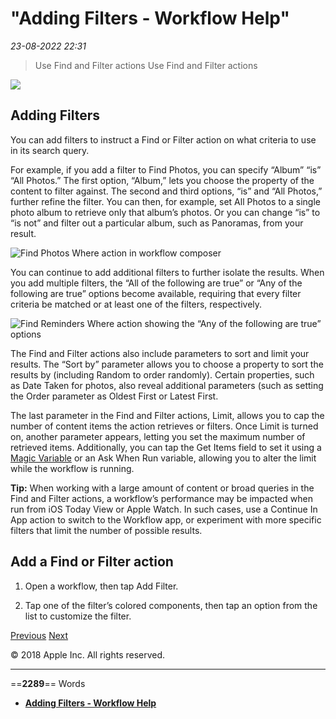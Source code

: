 # "Adding Filters - Workflow Help"

*23-08-2022 22:31* 

> Use Find and Filter actions
Use Find and Filter actions

![](https://help.apple.com/workflow/en.lproj/GlobalArt/AppIconDefault_Workflow.png)

## Adding Filters

You can add filters to instruct a Find or Filter action on what criteria to use in its search query.

For example, if you add a filter to Find Photos, you can specify “Album” “is” “All Photos.” The first option, “Album,” lets you choose the property of the content to filter against. The second and third options, “is” and “All Photos,” further refine the filter. You can then, for example, set All Photos to a single photo album to retrieve only that album’s photos. Or you can change “is” to “is not” and filter out a particular album, such as Panoramas, from your result.

![Find Photos Where action in workflow composer](https://help.apple.com/workflow/en.lproj/Art/S0159_FindFilterPhotos.png)

You can continue to add additional filters to further isolate the results. When you add multiple filters, the “All of the following are true” or “Any of the following are true” options become available, requiring that every filter criteria be matched or at least one of the filters, respectively.

![Find Reminders Where action showing the “Any of the following are true” options](https://help.apple.com/workflow/en.lproj/Art/S0160_FindFilterReminders.png)

The Find and Filter actions also include parameters to sort and limit your results. The “Sort by” parameter allows you to choose a property to sort the results by (including Random to order randomly). Certain properties, such as Date Taken for photos, also reveal additional parameters (such as setting the Order parameter as Oldest First or Latest First.

The last parameter in the Find and Filter actions, Limit, allows you to cap the number of content items the action retrieves or filters. Once Limit is turned on, another parameter appears, letting you set the maximum number of retrieved items. Additionally, you can tap the Get Items field to set it using a [Magic Variable](https://help.apple.com/workflow/#/apdd2b316022) or an Ask When Run variable, allowing you to alter the limit while the workflow is running.

**Tip:** When working with a large amount of content or broad queries in the Find and Filter actions, a workflow’s performance may be impacted when run from iOS Today View or Apple Watch. In such cases, use a Continue In App action to switch to the Workflow app, or experiment with more specific filters that limit the number of possible results.

## Add a Find or Filter action

1.  Open a workflow, then tap Add Filter.
    
2.  Tap one of the filter’s colored components, then tap an option from the list to customize the filter.
    

[Previous](https://help.apple.com/workflow/#/apd3c845e881) [Next](https://help.apple.com/workflow/#/apd621a1ad7a)

© 2018 Apple Inc. All rights reserved.
***

==**2289**== Words

- **[Adding Filters - Workflow Help](https://help.apple.com/workflow/#/apdbdab3433f)**